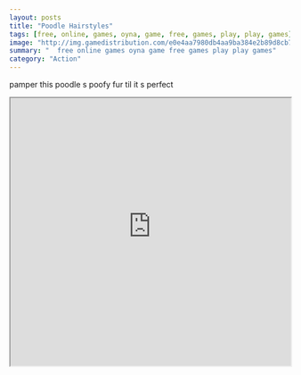 ```yaml
---
layout: posts
title: "Poodle Hairstyles"
tags: [free, online, games, oyna, game, free, games, play, play, games]
image: "http://img.gamedistribution.com/e0e4aa7980db4aa9ba384e2b89d8cb79.jpg"
summary: "  free online games oyna game free games play play games"
category: "Action"
---
```


pamper this poodle s poofy fur til it s perfect

<iframe width="100%" height="480px;" src="http://flash.gamedistribution.com?game=e0e4aa7980db4aa9ba384e2b89d8cb79"></iframe>